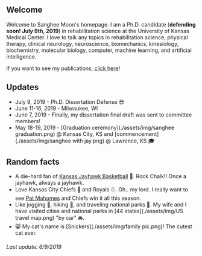 ## Welcome

Welcome to Sanghee Moon's homepage. I am a Ph.D. candidate (**defending soon! July 9th, 2019**) in rehabilitation science at the University of Kansas Medical Center. I love to talk any topics in rehabilitation science, physical therapy, clinical neurology, neuroscience, biomechanics, kinesiology, biochemistry, molecular biology, computer, machine learning, and artificial intelligence.

If you want to see my publications, [click here](./posts/publications/publications.md)!

## Updates

* July 9, 2019 - Ph.D. Dissertation Defense :sunglasses:
* June 11-16, 2019 - Milwaukee, WI
* June 7, 2019 - Finally, my dissertation final draft was sent to committee members!
* May 18-19, 2019 - [Graduation ceremony](./assets/img/sanghee graduation.png) @ Kansas City, KS and [commencement](./assets/img/sanghee with jay.png) @ Lawrence, KS :mortar_board:

## Random facts

* A die-hard fan of [Kansas Jayhawk Basketball](https://en.wikipedia.org/wiki/Kansas_Jayhawks_men%27s_basketball) :basketball:. Rock Chalk!! Once a jayhawk, always a jayhawk.
* Love Kansas City Chiefs :football: and Royals :baseball:. Oh.. my lord. I really want to see [Pat Mahomes](https://en.wikipedia.org/wiki/Patrick_Mahomes) and Chiefs win it all this season.
* Like jogging :running:, hiking :mount_fuji:, and traveling national parks :evergreen_tree:. My wife and I have visited cities and national parks in [44 states](./assets/img/US travel map.png) "by car" :oncoming_automobile:.
* :smile_cat: My cat's name is [Snickers](./assets/img/family pic.png)! The cutest cat ever.

###### Last update: 6/9/2019
